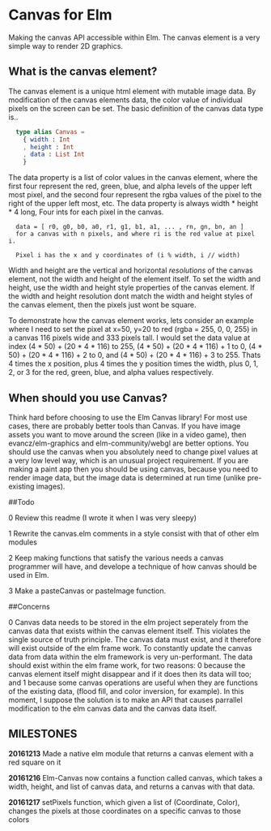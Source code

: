 # Canvas for Elm

Making the canvas API accessible within Elm. The canvas element is a very simple way to render 2D graphics.

## What is the canvas element?

The canvas element is a unique html element with mutable image data. By modification of the canvas elements data, the color value of individual pixels on the screen can be set. The basic definition of the canvas data type is..

``` Elm
  type alias Canvas =
    { width : Int
    , height : Int
    , data : List Int
    }
```

The data property is a list of color values in the canvas element, where the first four represent the red, green, blue, and alpha levels of the upper left most pixel, and the second four represent the rgba values of the pixel to the right of the upper left most, etc. The data property is always width * height * 4 long, Four ints for each pixel in the canvas.

```
  data = [ r0, g0, b0, a0, r1, g1, b1, a1, ... , rn, gn, bn, an ]
  for a canvas with n pixels, and where ri is the red value at pixel i. 
  
  Pixel i has the x and y coordinates of (i % width, i // width)
```

Width and height are the vertical and horizontal _resolutions_ of the canvas element, not the width and height of the element itself. To set the width and height, use the width and height style properties of the canvas element. If the width and height resolution dont match the width and height styles of the canvas element, then the pixels just wont be square.

To demonstrate how the canvas element works, lets consider an example where I need to set the pixel at x=50, y=20 to red (rgba = 255, 0, 0, 255) in a canvas 116 pixels wide and 333 pixels tall. I would set the data value at index (4 * 50) + (20 * 4 * 116) to 255, (4 * 50) + (20 * 4 * 116) + 1 to 0, (4 * 50) + (20 * 4 * 116) + 2 to 0, and (4 * 50) + (20 * 4 * 116) + 3 to 255. Thats 4 times the x position, plus 4 times the y position times the width, plus 0, 1, 2, or 3 for the red, green, blue, and alpha values respectively.

## When should you use Canvas?

Think hard before choosing to use the Elm Canvas library! For most use cases, there are probably better tools than Canvas. If you have image assets you want to move around the screen (like in a video game), then evancz/elm-graphics and elm-community/webgl are better options. You should use the canvas when you absolutely need to change pixel values at a very low level way, which is an unusual project requirement. If you are making a paint app then you should be using canvas, because you need to render image data, but the image data is determined at run time (unlike pre-existing images).

##Todo

0 Review this readme (I wrote it when I was very sleepy)

1 Rewrite the canvas.elm comments in a style consist with that of other elm modules

2 Keep making functions that satisfy the various needs a canvas programmer will have, and develope a technique of how canvas should be used in Elm.

3 Make a pasteCanvas or pasteImage function. 

##Concerns

0 Canvas data needs to be stored in the elm project seperately from the canvas data that exists within the canvas element itself. This violates the single source of truth principle. The canvas data must exist, and it therefore will exist outside of the elm frame work. To constantly update the canvas data from data within the elm framework is very un-performant. The data should exist within the elm frame work, for two reasons: 0 because the canvas element itself might disappear and if it does then its data will too; and 1 because some canvas operations are useful when they are functions of the existing data, (flood fill, and color inversion, for example). In this moment, I suppose the solution is to make an API that causes parrallel modification to the elm canvas data and the canvas data itself.


## MILESTONES
**20161213** Made a native elm module that returns a canvas element with a red square on it

**20161216** Elm-Canvas now contains a function called canvas, which takes a width, height, and list of canvas data, and returns a canvas with that data. 

**20161217** setPixels function, which given a list of (Coordinate, Color), changes the pixels at those coordinates on a specific canvas to those colors
